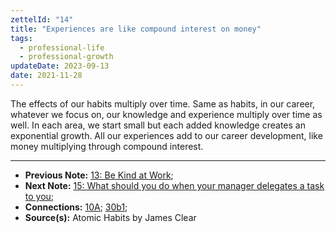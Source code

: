 ```yaml
---
zettelId: "14"
title: "Experiences are like compound interest on money"
tags:
  - professional-life
  - professional-growth
updateDate: 2023-09-13
date: 2021-11-28
---
```


The effects of our habits multiply over time. Same as habits, in our career, whatever we focus on, our knowledge and experience multiply over time as well. In each area, we start small but each added knowledge creates an exponential growth. All our experiences add to our career development, like money multiplying through compound interest.

---

- **Previous Note:** [13: Be Kind at Work](/notes/13/);
- **Next Note:** [15: What should you do when your manager delegates a task to you](/notes/15/);
- **Connections:** [10A](/notes/10a/); [30b1](/notes/30b1/);
- **Source(s):** Atomic Habits by James Clear
